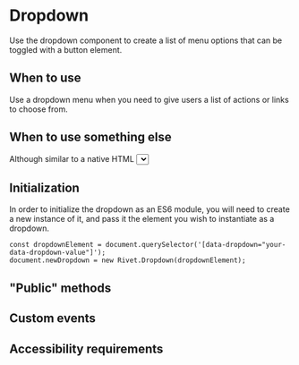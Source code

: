 # Dropdown

Use the dropdown component to create a list of menu options that can be toggled with a button element.

## When to use

Use a dropdown menu when you need to give users a list of actions or links to choose from.

## When to use something else

Although similar to a native HTML <select> element, the dropdown component should not be used as a replacement inside forms. Use the select element instead when you need to give users a list of mutually exclusive choices while filling out a form.

## Initialization

In order to initialize the dropdown as an ES6 module, you will need to create a new instance of it, and pass it the element you wish to instantiate as a dropdown.

```
const dropdownElement = document.querySelector('[data-dropdown="your-data-dropdown-value"]');
document.newDropdown = new Rivet.Dropdown(dropdownElement);
```

## "Public" methods

## Custom events

## Accessibility requirements